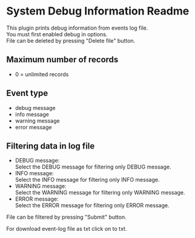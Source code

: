 System Debug Information Readme
====

This plugin prints debug information from events log file.  
You must first enabled debug in options.  
File can be deleted by pressing "Delete file" button.  

Maximum number of records
-----------
* 0 = unlimited records  


Event type
-----------
* debug message
* info message
* warning message
* error message  


Filtering data in log file  
-----------  
* DEBUG message:  
  Select the DEBUG message for filtering only DEBUG message.  
* INFO message:  
  Select the INFO message for filtering only INFO message.  
* WARNING message:  
  Select the WARNING message for filtering only WARNING message.  
* ERROR message:  
  Select the ERROR message for filtering only ERROR message.  

File can be filtered by pressing "Submit" button.

For download event-log file as txt click on to txt. 




